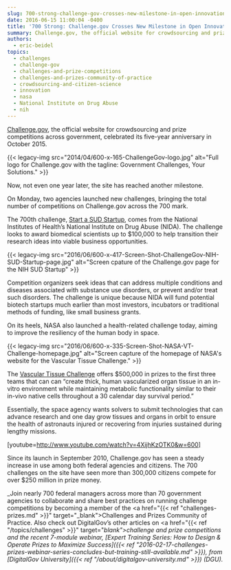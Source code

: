 ```yaml
---
slug: 700-strong-challenge-gov-crosses-new-milestone-in-open-innovation
date: 2016-06-15 11:00:04 -0400
title: '700 Strong: Challenge.gov Crosses New Milestone in Open Innovation'
summary: Challenge.gov, the official website for crowdsourcing and prize competitions across government, celebrated its five-year anniversary in October 2015. Now, not even one year later, the site has reached another milestone. On Monday, two agencies launched new challenges, bringing the total
authors:
  - eric-beidel
topics:
  - challenges
  - challenge-gov
  - challenges-and-prize-competitions
  - challenges-and-prizes-community-of-practice
  - crowdsourcing-and-citizen-science
  - innovation
  - nasa
  - National Institute on Drug Abuse
  - nih
---
```


[Challenge.gov](https://www.challenge.gov/), the official website for crowdsourcing and prize competitions across government, celebrated its five-year anniversary in October 2015.

{{< legacy-img src="2014/04/600-x-165-ChallengeGov-logo.jpg" alt="Full logo for Challenge.gov with the tagline: Government Challenges, Your Solutions." >}}

Now, not even one year later, the site has reached another milestone.

On Monday, two agencies launched new challenges, bringing the total number of competitions on Challenge.gov across the 700 mark.

The 700th challenge, [Start a SUD Startup](https://www.challenge.gov/challenge/100000-for-start-a-sud-startup/), comes from the National Institutes of Health’s National Institute on Drug Abuse (NIDA). The challenge looks to award biomedical scientists up to $100,000 to help transition their research ideas into viable business opportunities.

{{< legacy-img src="2016/06/600-x-417-Screen-Shot-ChallengeGov-NIH-SUD-Startup-page.jpg" alt="Screen cpature of the Challenge.gov page for the NIH SUD Startup" >}}

Competition organizers seek ideas that can address multiple conditions and diseases associated with substance use disorders, or prevent and/or treat such disorders. The challenge is unique because NIDA will fund potential biotech startups much earlier than most investors, incubators or traditional methods of funding, like small business grants.

On its heels, NASA also launched a health-related challenge today, aiming to improve the resiliency of the human body in space.

{{< legacy-img src="2016/06/600-x-335-Screen-Shot-NASA-VT-Challenge-homepage.jpg" alt="Screen capture of the homepage of NASA's website for the Vascular Tissue Challenge." >}}

The [Vascular Tissue Challenge](https://www.neworgan.org/vtc-prize.php) offers $500,000 in prizes to the first three teams that can can “create thick, human vascularized organ tissue in an in-vitro environment while maintaining metabolic functionality similar to their in-vivo native cells throughout a 30 calendar day survival period.”

Essentially, the space agency wants solvers to submit technologies that can advance research and one day grow tissues and organs in orbit to ensure the health of astronauts injured or recovering from injuries sustained during lengthy missions.

[youtube=http://www.youtube.com/watch?v=4XijhKzOTK0&w=600] 
  
Since its launch in September 2010, Challenge.gov has seen a steady increase in use among both federal agencies and citizens. The 700 challenges on the site have seen more than 300,000 citizens compete for over $250 million in prize money.

_Join nearly 700 federal managers across more than 70 government agencies to collaborate and share best practices on running challenge competitions by becoming a member of the <a href="{{< ref "challenges-prizes.md" >}}" target="_blank">Challenges and Prizes Community of Practice</a>. Also check out DigitalGov&#8217;s other articles on <a href="{{< ref "/topics/challenges" >}}" target="_blank">challenge and prize competitions</a> and the recent 7-module webinar, [Expert Training Series: How to Design & Operate Prizes to Maximize Success]({{< ref "2016-02-17-challenges-prizes-webinar-series-concludes-but-training-still-available.md" >}}), from [DigitalGov University]({{< ref "/about/digitalgov-university.md" >}}) (DGU)._